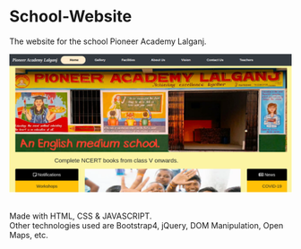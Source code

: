 # School-Website

The website for the school Pioneer Academy Lalganj.<br>

<img src = "https://github.com/ShyamPraveenSingh/School-Website/blob/master/ss.png"><br>
<img src = ""><br>


Made with HTML, CSS & JAVASCRIPT.<br>
Other technologies used are Bootstrap4, jQuery, DOM Manipulation, Open Maps, etc.
